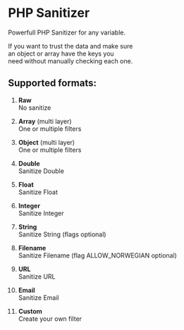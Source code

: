 # PHP Sanitizer  
Powerfull PHP Sanitizer for any variable.  
  
If you want to trust the data and make sure  
an object or array have the keys you  
need without manually checking each one.  
  
  
  
## Supported formats:  
1. **Raw**  
  No sanitize  
  
2. **Array** (multi layer)  
  One or multiple filters  
  
3. **Object** (multi layer)  
  One or multiple filters  
  
4. **Double**  
  Sanitize Double  
  
5. **Float**  
  Sanitize Float  
  
6. **Integer**  
  Sanitize Integer  
  
7. **String**  
  Sanitize String   (flags optional)  
  
8. **Filename**  
  Sanitize Filename (flag ALLOW_NORWEGIAN optional)  
  
9. **URL**  
  Sanitize URL  
  
10. **Email**  
  Sanitize Email  
  
11. **Custom**  
  Create your own filter

